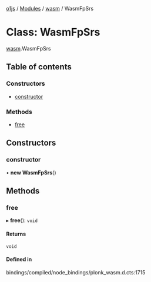 [o1js](../README.md) / [Modules](../modules.md) / [wasm](../modules/wasm.md) / WasmFpSrs

# Class: WasmFpSrs

[wasm](../modules/wasm.md).WasmFpSrs

## Table of contents

### Constructors

- [constructor](wasm.WasmFpSrs.md#constructor)

### Methods

- [free](wasm.WasmFpSrs.md#free)

## Constructors

### constructor

• **new WasmFpSrs**()

## Methods

### free

▸ **free**(): `void`

#### Returns

`void`

#### Defined in

bindings/compiled/node_bindings/plonk_wasm.d.cts:1715
